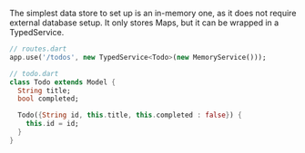 The simplest data store to set up is an in-memory one, as it does not require external database setup.
It only stores Maps, but it can be wrapped in a TypedService.

```dart
// routes.dart
app.use('/todos', new TypedService<Todo>(new MemoryService()));

// todo.dart
class Todo extends Model {
  String title;
  bool completed;

  Todo({String id, this.title, this.completed : false}) {
    this.id = id;
  }
}
```